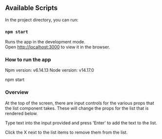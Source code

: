 ## Available Scripts

In the project directory, you can run:

### `npm start`

Runs the app in the development mode.\
Open [http://localhost:3000](http://localhost:3000) to view it in the browser.

### How to run the app

Npm version: v6.14.13
Node version: v14.17.0

npm start

### Overview

At the top of the screen, there are input controls for the various props that the list component takes. These will change the props for the list that is rendered below.

Type text into the input provided and press 'Enter' to add the text to the list.

Click the X next to the list items to remove them from the list.